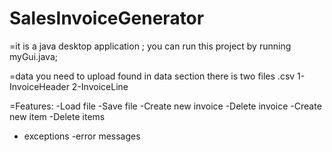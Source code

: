 # SalesInvoiceGenerator
=it is a java desktop application ;
you can run this project by running myGui.java;

 =data you need  to upload found in data section
 there is two files .csv
 1-InvoiceHeader
 2-InvoiceLine

=Features:
-Load file
-Save file
-Create new invoice
-Delete invoice
-Create new item
-Delete items
- exceptions
-error messages
